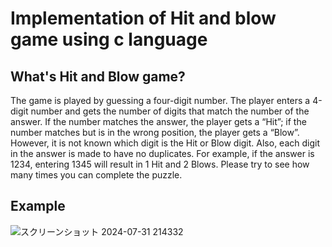 # Implementation of Hit and blow game using c language

## What's Hit and Blow game?

The game is played by guessing a four-digit number.
The player enters a 4-digit number and gets the number of digits that match the number of the answer.
If the number matches the answer, the player gets a “Hit”; if the number matches but is in the wrong position, the player gets a “Blow”.
However, it is not known which digit is the Hit or Blow digit.
Also, each digit in the answer is made to have no duplicates.
For example, if the answer is 1234, entering 1345 will result in 1 Hit and 2 Blows.
Please try to see how many times you can complete the puzzle.


## Example
![スクリーンショット 2024-07-31 214332](https://github.com/user-attachments/assets/d7c2ebbb-1c26-4d4e-ad2b-3d020741f83d)
